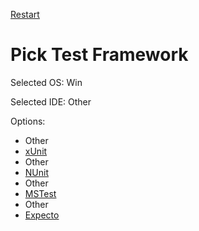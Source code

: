 <!--
GENERATED FILE - DO NOT EDIT
This file was generated by [MarkdownSnippets](https://github.com/SimonCropp/MarkdownSnippets).
Source File: /docs/mdsource/wiz/picktest_Win_Other.source.md
To change this file edit the source file and then run MarkdownSnippets.
-->

[Restart](/docs/readme.md)

# Pick Test Framework

Selected OS: Win

Selected IDE: Other

Options:
 * Other
 * [xUnit](result_Win_Other_xUnit.md)
 * Other
 * [NUnit](result_Win_Other_NUnit.md)
 * Other
 * [MSTest](result_Win_Other_MSTest.md)
 * Other
 * [Expecto](result_Win_Other_Expecto.md)

